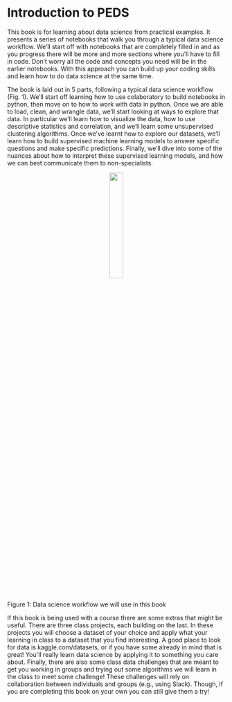 # Introduction to PEDS

This book is for learning about data science from practical examples. It presents a series of notebooks that walk you through a typical data science workflow. We’ll start off with notebooks that are completely filled in and as you progress there will be more and more sections where you’ll have to fill in code. Don’t worry all the code and concepts you need will be in the earlier notebooks. With this approach you can build up your coding skills and learn how to do data science at the same time.
  
The book is laid out in 5 parts, following a typical data science workflow (Fig. 1). We’ll start off learning how to use colaboratory to build notebooks in python, then move on to how to work with data in python. Once we are able to load, clean, and wrangle data, we’ll start looking at ways to explore that data. In particular we’ll learn how to visualize the data, how to use descriptive statistics and correlation, and we’ll learn some unsupervised clustering algorithms. Once we’ve learnt how to explore our datasets, we’ll learn how to build supervised machine learning models to answer specific questions and make specific predictions. Finally, we’ll dive into some of the nuances about how to interpret these supervised learning models, and how we can best communicate them to non-specialists.
  

<p align="center">
<img src='http://drive.google.com/uc?export=view&id=1iuzz_ggxqq1J_UAtM-r0OMnmD7qpg-uz' width="25%" class = 'center'>

</p align="center">
Figure 1: Data science workflow we will use in this book
 <p>

</p> 
  

If this book is being used with a course there are some extras that might be useful. There are three class projects, each building on the last. In these projects you will choose a dataset of your choice and apply what your learning in class to a dataset that you find interesting. A good place to look for data is kaggle.com/datasets, or if you have some already in mind that is great! You'll really learn data science by applying it to something you care about. Finally, there are also some class data challenges that are meant to get you working in groups and trying out some algorithms we will learn in the class to meet some challenge! These challenges will rely on collaboration between individuals and groups (e.g., using Slack). Though, if you are completing this book on your own you can still give them a try!
